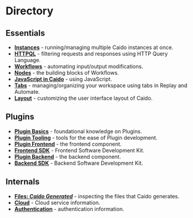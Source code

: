 # Directory

## Essentials

- **[Instances](./essentials/instances.md)** - running/managing multiple Caido instances at once.
- **[HTTPQL](./essentials/httpql.md)** - filtering requests and responses using HTTP Query Language.
- **[Workflows](./essentials/workflows.md)** - automating input/output modifications.
- **[Nodes](./essentials/workflows/nodes/nodes.md)** - the building blocks of Workflows.
- **[JavaScript in Caido](./essentials/workflows/js_in_caido.md)** - using JavaScript.
- **[Tabs](./essentials/tabs.md)** - managing/organizing your workspace using tabs in Replay and Automate.
- **[Layout](./essentials/layout.md)** - customizing the user interface layout of Caido.

## Plugins

- **[Plugin Basics](./plugins/plugin_basics.md)** - foundational knowledge on Plugins.
- **[Plugin Tooling](./plugins/plugin_tooling.md)** - tools for the ease of Plugin development.
- **[Plugin Frontend](./plugins/frontend.md)** - the frontend component.
- **[Frontend SDK](./plugins/frontend_sdk.md)** - Frontend Software Development Kit.
- **[Plugin Backend](./plugins/backend.md)** - the backend component.
- **[Backend SDK](./plugins/backend_sdk.md)** - Backend Software Development Kit.

## Internals

- **[Files: _Caido Generated_](./internals/files.md)** - inspecting the files that Caido generates.
- **[Cloud](./internals/cloud.md)** - Cloud service information.
- **[Authentication](./internals/authentication.md)** - authentication information.
